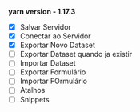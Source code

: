 **yarn version - 1.17.3**

* [x] Salvar Servidor
* [x] Conectar ao Servidor
* [x] Exportar Novo Dataset
* [ ] Exportar Dataset quando ja existir
* [ ] Importar Dataset
* [ ] Exportar Formulário
* [ ] Importar FOrmulário
* [ ] Atalhos
* [ ] Snippets